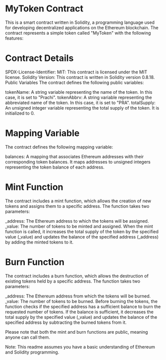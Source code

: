 
# MyToken Contract
This is a smart contract written in Solidity, a programming language used for developing decentralized applications on the Ethereum blockchain. The contract represents a simple token called "MyToken" with the following features:

# Contract Details
SPDX-License-Identifier: MIT: This contract is licensed under the MIT license.
Solidity Version: This contract is written in Solidity version 0.8.18.
Public Variables
The contract defines the following public variables:

tokenName: A string variable representing the name of the token. In this case, it is set to "Prachi".
tokenAbbrv: A string variable representing the abbreviated name of the token. In this case, it is set to "PRA".
totalSupply: An unsigned integer variable representing the total supply of the token. It is initialized to 0.

# Mapping Variable
The contract defines the following mapping variable:

balances: A mapping that associates Ethereum addresses with their corresponding token balances. It maps addresses to unsigned integers representing the token balance of each address.

# Mint Function
The contract includes a mint function, which allows the creation of new tokens and assigns them to a specific address. The function takes two parameters:

_address: The Ethereum address to which the tokens will be assigned.
_value: The number of tokens to be minted and assigned.
When the mint function is called, it increases the total supply of the token by the specified value (_value) and updates the balance of the specified address (_address) by adding the minted tokens to it.

# Burn Function
The contract includes a burn function, which allows the destruction of existing tokens held by a specific address. The function takes two parameters:

_address: The Ethereum address from which the tokens will be burned.
_value: The number of tokens to be burned.
Before burning the tokens, the function checks if the specified address has a sufficient balance to burn the requested number of tokens. If the balance is sufficient, it decreases the total supply by the specified value (_value) and updates the balance of the specified address by subtracting the burned tokens from it.

Please note that both the mint and burn functions are public, meaning anyone can call them.

Note: This readme assumes you have a basic understanding of Ethereum and Solidity programming.
